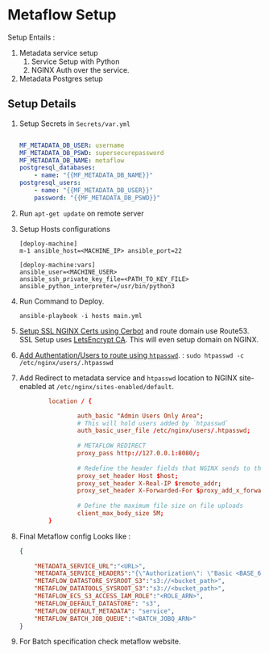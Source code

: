 # Metaflow Setup 

Setup Entails : 

1. Metadata service setup
    1. Service Setup with Python
    2. NGINX Auth over the service. 
2. Metadata Postgres setup


## Setup Details 
1. Setup Secrets in `Secrets/var.yml`
    ```yaml

    MF_METADATA_DB_USER: username
    MF_METADATA_DB_PSWD: supersecurepassword
    MF_METADATA_DB_NAME: metaflow
    postgresql_databases:
        - name: "{{MF_METADATA_DB_NAME}}"
    postgresql_users:
        - name: "{{MF_METADATA_DB_USER}}"
        password: "{{MF_METADATA_DB_PSWD}}"
    ```
2. Run `apt-get update` on remote server
3. Setup Hosts configurations 
    ```
    [deploy-machine]
    m-1 ansible_host=<MACHINE_IP> ansible_port=22

    [deploy-machine:vars]
    ansible_user=<MACHINE_USER> 
    ansible_ssh_private_key_file=<PATH_TO_KEY_FILE>
    ansible_python_interpreter=/usr/bin/python3
    ```

4. Run Command to Deploy.
    ```
    ansible-playbook -i hosts main.yml
    ```
5. [Setup SSL NGINX Certs using Cerbot](https://certbot.eff.org/lets-encrypt/ubuntubionic-nginx) and route domain use Route53. SSL Setup uses [LetsEncrypt CA](https://letsencrypt.org/getting-started/). This will even setup domain on NGINX.

6. [Add Authentation/Users to route using `htpasswd`](https://docs.nginx.com/nginx/admin-guide/security-controls/configuring-http-basic-authentication/). : `sudo htpasswd -c /etc/nginx/users/.htpasswd`
 

7. Add Redirect to metadata service and `htpasswd` location to NGINX site-enabled at `/etc/nginx/sites-enabled/default`.
    ```conf
            location / {

                    auth_basic "Admin Users Only Area";
                    # This will hold users added by `htpasswd`
                    auth_basic_user_file /etc/nginx/users/.htpasswd;
                    
                    # METAFLOW REDIRECT
                    proxy_pass http://127.0.0.1:8080/;
                
                    # Redefine the header fields that NGINX sends to the upstream server
                    proxy_set_header Host $host;
                    proxy_set_header X-Real-IP $remote_addr;
                    proxy_set_header X-Forwarded-For $proxy_add_x_forwarded_for;
                
                    # Define the maximum file size on file uploads
                    client_max_body_size 5M;
            }
    ```

8. Final Metaflow config Looks like : 
    ```json
    {   
        
        "METADATA_SERVICE_URL":"<URL>",
        "METADATA_SERVICE_HEADERS":"{\"Authorization\": \"Basic <BASE_64_OF(usename:password)>\"}",
        "METAFLOW_DATASTORE_SYSROOT_S3":"s3://<bucket_path>",
        "METAFLOW_DATATOOLS_SYSROOT_S3":"s3://<bucket_path>",
        "METAFLOW_ECS_S3_ACCESS_IAM_ROLE":"<ROLE_ARN>",
        "METAFLOW_DEFAULT_DATASTORE": "s3",
        "METAFLOW_DEFAULT_METADATA": "service",
        "METAFLOW_BATCH_JOB_QUEUE":"<BATCH_JOBQ_ARN>"
    }
    ```
9. For Batch specification check metaflow website. 


